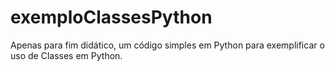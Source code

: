 # exemploClassesPython
Apenas para fim didático, um código simples em Python para exemplificar o uso de Classes em Python.
